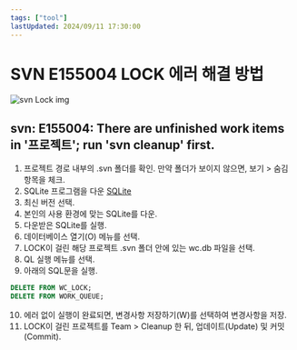 ```yaml
---
tags: ["tool"]
lastUpdated: 2024/09/11 17:30:00
---
```


# SVN E155004 LOCK 에러 해결 방법

![svn Lock img](https://velog.velcdn.com/images/allsilver94/post/71e6998d-6190-4fa9-9583-90a61f84d018/image.png)

## svn: E155004: There are unfinished work items in '프로젝트'; run 'svn cleanup' first.
 
1. 프로젝트 경로 내부의 .svn 폴더를 확인. 만약 폴더가 보이지 않으면, 보기 > 숨김 항목을 체크.
2. SQLite 프로그램을 다운 [SQLite](https://sqlitebrowser.org/)
3. 최신 버전 선택.
4. 본인의 사용 환경에 맞는 SQLite를 다운.
5. 다운받은 SQLite를 실행.
6. 데이터베이스 열기(O) 메뉴를 선택.
7. LOCK이 걸린 해당 프로젝트 .svn 폴더 안에 있는 wc.db 파일을 선택.
8. QL 실행 메뉴를 선택.
9. 아래의 SQL문을 실행.

```sql
DELETE FROM WC_LOCK;
DELETE FROM WORK_QUEUE;
```

10. 에러 없이 실행이 완료되면, 변경사항 저장하기(W)를 선택하여 변경사항을 저장.
11. LOCK이 걸린 프로젝트를 Team > Cleanup 한 뒤, 업데이트(Update) 및 커밋(Commit).